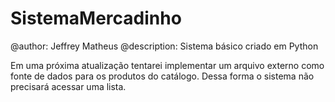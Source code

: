 # SistemaMercadinho
@author: Jeffrey Matheus
@description: Sistema básico criado em Python


Em uma próxima atualização tentarei implementar um arquivo externo como fonte de dados para os produtos do catálogo. Dessa forma o sistema não precisará acessar uma lista.
